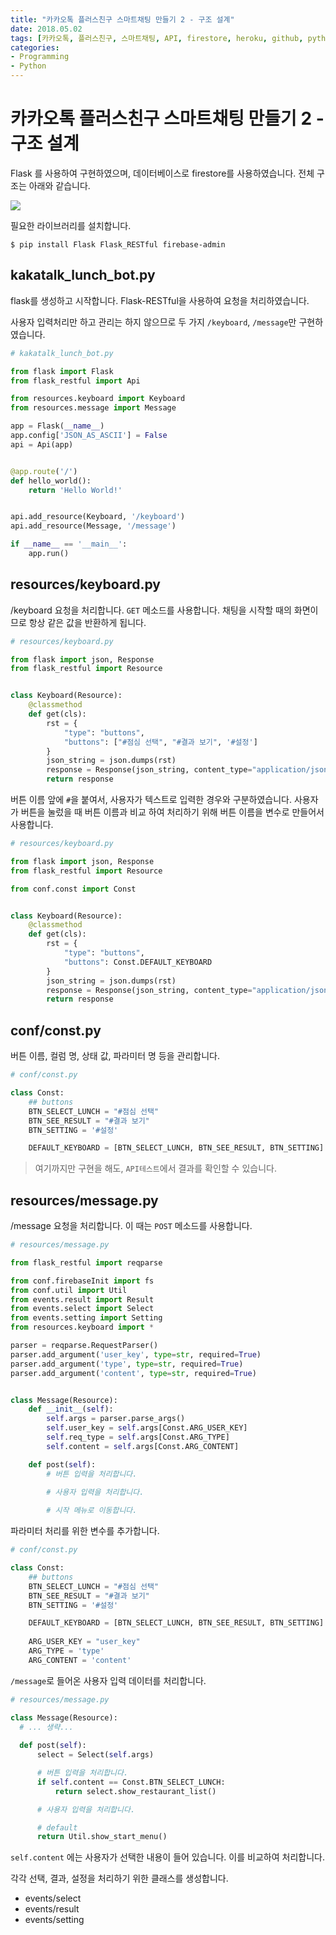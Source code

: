 ```yaml
---
title: "카카오톡 플러스친구 스마트채팅 만들기 2 - 구조 설계"
date: 2018.05.02
tags: [카카오톡, 플러스친구, 스마트채팅, API, firestore, heroku, github, python, flask]
categories:
- Programming
- Python
---
```


# 카카오톡 플러스친구 스마트채팅 만들기 2 - 구조 설계

Flask 를 사용하여 구현하였으며, 데이터베이스로 firestore를 사용하였습니다. 
전체 구조는 아래와 같습니다. 

<script src="https://gist.github.com/jacegem/48f56732c5c20f3fed24645db1feff45.js"></script>



![](https://goo.gl/kuSp5T)

필요한 라이브러리를 설치합니다. 

```shell
$ pip install Flask Flask_RESTful firebase-admin
```


## kakatalk_lunch_bot.py 

flask를 생성하고 시작합니다.
Flask-RESTful을 사용하여 요청을 처리하였습니다. 

사용자 입력처리만 하고 관리는 하지 않으므로
두 가지 `/keyboard`, `/message`만 구현하였습니다.

```python
# kakatalk_lunch_bot.py

from flask import Flask
from flask_restful import Api

from resources.keyboard import Keyboard
from resources.message import Message

app = Flask(__name__)
app.config['JSON_AS_ASCII'] = False
api = Api(app)


@app.route('/')
def hello_world():
    return 'Hello World!'


api.add_resource(Keyboard, '/keyboard')
api.add_resource(Message, '/message')

if __name__ == '__main__':
    app.run()
```


## resources/keyboard.py

/keyboard 요청을 처리합니다. `GET` 메소드를 사용합니다. 채팅을 시작할 때의 화면이므로 항상 같은 값을 반환하게 됩니다.

```python
# resources/keyboard.py

from flask import json, Response
from flask_restful import Resource


class Keyboard(Resource):
    @classmethod
    def get(cls):
        rst = {
            "type": "buttons",
            "buttons": ["#점심 선택", "#결과 보기", '#설정']
        }
        json_string = json.dumps(rst)
        response = Response(json_string, content_type="application/json; charset=utf-8")
        return response

```

버튼 이름 앞에 `#`을 붙여서, 사용자가 텍스트로 입력한 경우와 구분하였습니다. 사용자가 버튼을 눌렀을 때 버튼 이름과 비교 하여 처리하기 위해 버튼 이름을 변수로 만들어서 사용합니다. 

```python
# resources/keyboard.py

from flask import json, Response
from flask_restful import Resource

from conf.const import Const


class Keyboard(Resource):
    @classmethod
    def get(cls):
        rst = {
            "type": "buttons",
            "buttons": Const.DEFAULT_KEYBOARD
        }
        json_string = json.dumps(rst)
        response = Response(json_string, content_type="application/json; charset=utf-8")
        return response
```

## conf/const.py

버튼 이름, 컬럼 명, 상태 값, 파라미터 명 등을 관리합니다.

```python
# conf/const.py

class Const:
    ## buttons
    BTN_SELECT_LUNCH = "#점심 선택"
    BTN_SEE_RESULT = "#결과 보기"
    BTN_SETTING = '#설정'

    DEFAULT_KEYBOARD = [BTN_SELECT_LUNCH, BTN_SEE_RESULT, BTN_SETTING]
```


> 여기까지만 구현을 해도, `API테스트`에서 결과를 확인할 수 있습니다.

## resources/message.py

/message 요청을 처리합니다. 이 때는 `POST` 메소드를 사용합니다. 

```python
# resources/message.py

from flask_restful import reqparse

from conf.firebaseInit import fs
from conf.util import Util
from events.result import Result
from events.select import Select
from events.setting import Setting
from resources.keyboard import *

parser = reqparse.RequestParser()
parser.add_argument('user_key', type=str, required=True)
parser.add_argument('type', type=str, required=True)
parser.add_argument('content', type=str, required=True)


class Message(Resource):
    def __init__(self):
        self.args = parser.parse_args()
        self.user_key = self.args[Const.ARG_USER_KEY]
        self.req_type = self.args[Const.ARG_TYPE]
        self.content = self.args[Const.ARG_CONTENT]

    def post(self):
        # 버튼 입력을 처리합니다.

        # 사용자 입력을 처리합니다. 
        
        # 시작 메뉴로 이동합니다.        
```

파라미터 처리를 위한 변수를 추가합니다.

```python
# conf/const.py

class Const:
    ## buttons
    BTN_SELECT_LUNCH = "#점심 선택"
    BTN_SEE_RESULT = "#결과 보기"
    BTN_SETTING = '#설정'

    DEFAULT_KEYBOARD = [BTN_SELECT_LUNCH, BTN_SEE_RESULT, BTN_SETTING]
    
    ARG_USER_KEY = "user_key"
    ARG_TYPE = 'type'
    ARG_CONTENT = 'content'
```

`/message`로 들어온 사용자 입력 데이터를 처리합니다. 

```python
# resources/message.py

class Message(Resource):
  # ... 생략... 
  
  def post(self):
      select = Select(self.args)

      # 버튼 입력을 처리합니다.
      if self.content == Const.BTN_SELECT_LUNCH:
          return select.show_restaurant_list()

      # 사용자 입력을 처리합니다. 

      # default
      return Util.show_start_menu()
```

`self.content` 에는 사용자가 선택한 내용이 들어 있습니다. 이를 비교하여 처리합니다. 

각각 선택, 결과, 설정을 처리하기 위한 클래스를 생성합니다. 

- events/select
- events/result
- events/setting


<script src="https://gist.github.com/jacegem/fee3dae8e7a0c630dc612b76ad3d1911.js"></script>